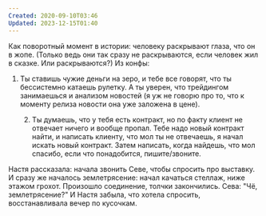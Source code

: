 ```yaml
---
Created: 2020-09-10T03:46
Updated: 2023-12-15T01:40
---
```

Как поворотный момент в истории: человеку раскрывают глаза, что он в жопе. (Только ведь они так сразу не раскрываются, если человек жил в сказке. Или раскрываются?)
Из конфы:
1. Ты ставишь чужие деньги на зеро, и тебе все говорят, что ты бессистемно катаешь рулетку. А ты уверен, что трейдингом занимаешься и анализом новостей (я уж не говорю про то, что к моменту релиза новости она уже заложена в цене).
    
    2. Ты думаешь, что у тебя есть контракт, но по факту клиент не отвечает ничего и вообще пропал. Тебе надо новый контракт найти, и написать клиенту, что мол ты не отвечаешь, я начал искать новый контракт. Затем написать, когда найдешь, что мол спасибо, если что понадобится, пишите/звоните.
    
  
  
Настя рассказала: начала звонить Севе, чтобы спросить про выставку. И сразу же началось землетрясение: начал качаться стеллаж, ниже этажом грохот. Произошло соединение, толчки закончились.
Сева: "Чё, землетрясение?"
И Настя забыла, что хотела спросить, восстанавливала вечер по кусочкам.
